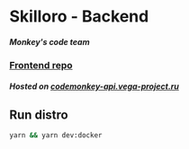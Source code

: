 # Skilloro - Backend
#### _Monkey's code team_

### [Frontend repo](https://github.com/OrlovAndrei/hackathon)
##### Hosted on [codemonkey-api.vega-project.ru](http://codemonkey-api.vega-project.ru)


## Run distro

```sh
yarn && yarn dev:docker
```
